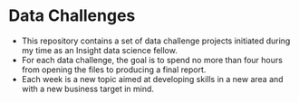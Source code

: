 # Data Challenges
- This repository contains a set of data challenge projects initiated during my time as an Insight data science fellow. 
- For each data challenge, the goal is to spend no more than four hours from opening the files to producing a final report. 
- Each week is a new topic aimed at developing skills in a new area and with a new business target in mind. 
